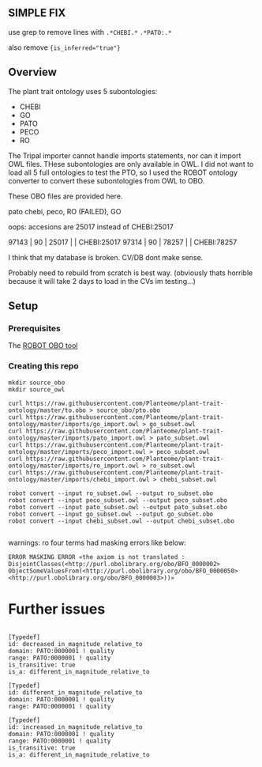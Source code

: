 ## SIMPLE FIX

use grep to remove lines with `.*CHEBI.*` `.*PATO:.*`

also remove `{is_inferred="true"}`


## Overview

The plant trait ontology uses 5 subontologies:

* CHEBI
* GO
* PATO
* PECO
* RO

The Tripal importer cannot handle imports statements, nor can it import OWL files.  THese subontologies are only available in OWL.  I did not want to load all 5  full ontologies to test the PTO, so I used the ROBOT ontology converter to convert these subontologies from OWL to OBO.

These OBO files are provided here.

pato chebi, peco, RO (FAILED), GO

oops:  accesions are 25017 instead of CHEBI:25017

  97143 |    90 | 25017                     |         | CHEBI:25017
     97314 |    90 | 78257                     |         | CHEBI:78257



I think that my database is broken.  CV/DB dont make sense.

Probably need to rebuild from scratch is best way.
(obviously thats horrible because it will take 2 days to load in the CVs im testing...)


## Setup
### Prerequisites

The [ROBOT OBO tool](https://github.com/ontodev/robot/)

### Creating this repo

```
mkdir source_obo
mkdir source_owl

curl https://raw.githubusercontent.com/Planteome/plant-trait-ontology/master/to.obo > source_obo/pto.obo
curl https://raw.githubusercontent.com/Planteome/plant-trait-ontology/master/imports/go_import.owl > go_subset.owl
curl https://raw.githubusercontent.com/Planteome/plant-trait-ontology/master/imports/pato_import.owl > pato_subset.owl
curl https://raw.githubusercontent.com/Planteome/plant-trait-ontology/master/imports/peco_import.owl > peco_subset.owl
curl https://raw.githubusercontent.com/Planteome/plant-trait-ontology/master/imports/ro_import.owl > ro_subset.owl
curl https://raw.githubusercontent.com/Planteome/plant-trait-ontology/master/imports/chebi_import.owl > chebi_subset.owl

robot convert --input ro_subset.owl --output ro_subset.obo
robot convert --input peco_subset.owl --output peco_subset.obo
robot convert --input pato_subset.owl --output pato_subset.obo
robot convert --input go_subset.owl --output go_subset.obo
robot convert --input chebi_subset.owl --output chebi_subset.obo


```

warnings: ro four terms had masking errors like below:

```
ERROR MASKING ERROR «the axiom is not translated : DisjointClasses(<http://purl.obolibrary.org/obo/BFO_0000002> ObjectSomeValuesFrom(<http://purl.obolibrary.org/obo/BFO_0000050> <http://purl.obolibrary.org/obo/BFO_0000003>))»
```
# Further issues

```

[Typedef]
id: decreased_in_magnitude_relative_to
domain: PATO:0000001 ! quality
range: PATO:0000001 ! quality
is_transitive: true
is_a: different_in_magnitude_relative_to

[Typedef]
id: different_in_magnitude_relative_to
domain: PATO:0000001 ! quality
range: PATO:0000001 ! quality

[Typedef]
id: increased_in_magnitude_relative_to
domain: PATO:0000001 ! quality
range: PATO:0000001 ! quality
is_transitive: true
is_a: different_in_magnitude_relative_to

```